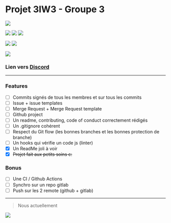 # Projet 3IW3 - Groupe 3

![](https://s1.qwant.com/thumbr/0x0/a/1/ba35628e62475d2b6a4e732f8680fcd7e65c576004e40ab5178e5a8d988f03/Git-Logo-370x225.png?u=https%3A%2F%2F1000marcas.net%2Fwp-content%2Fuploads%2F2021%2F06%2FGit-Logo-360x225.png&q=0&b=1&p=0&a=0)

![](https://img.shields.io/github/stars/EvrardPi/3IW-git) ![](https://img.shields.io/github/issues/EvrardPi/3IW-git) ![](https://img.shields.io/github/downloads/EvrardPi/3IW-git/total)

![](https://img.shields.io/github/directory-file-count/EvrardPi/3IW-git?label=Répertoires&type=dir&color=success) ![](https://img.shields.io/github/directory-file-count/EvrardPi/3IW-git?label=Fichiers&color=success)

![](https://img.shields.io/discord/1049315269132169316?color=%237289da&label=Discord&style=for-the-badge)

### Lien vers [Discord](https://discord.gg/SPFsgx5ahE)



------------


### Features

- [ ] Commits signés de tous les membres et sur tous les commits
- [ ] Issue + issue templates
- [ ] Merge Request + Merge Request template
- [ ] Github project
- [ ] Un readme, contributing, code of conduct correctement rédigés
- [ ] Un .gitignore cohérent
- [ ] Respect du Git flow (les bonnes branches et les bonnes protection de branche)
- [ ] Un hooks qui vérifie un code js (linter)
- [x] Un ReadMe joli à voir
- [x] ~~Projet fait aux petits soins c:~~

### Bonus
- [ ] Une CI / Github Actions
- [ ] Synchro sur un repo gitlab
- [ ] Push sur les 2 remote (github + gitlab)

------------
> Nous actuellement

![](https://s1.qwant.com/thumbr/0x0/0/1/1e979bc8ff095d3913e990c805c890c513e6fad66f1e8016595553a5f0530c/tenor.gif?u=https%3A%2F%2Fmedia1.tenor.com%2Fimages%2Fbddf2872f32eea960e56bd76093dd3c9%2Ftenor.gif%3Fitemid%3D6035620&q=0&b=1&p=0&a=0)